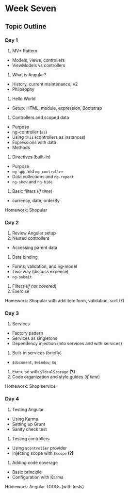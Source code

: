 # Week Seven

## Topic Outline

### Day 1

1. MV* Pattern
  * Models, views, controllers
  * ViewModels vs controllers
1. What is Angular?
  * History, current maintenance, v2
  * Philosophy
1. Hello World
  * Setup: HTML, module, expression, Bootstrap
1. Controllers and scoped data
  * Purpose
  * ng-controller (`as`)
  * Using `this` (controllers as instances)
  * Expressions with data
  * Methods
1. Directives (built-in)
  * Purpose
  * `ng-app` and `ng-controller`
  * Data collections and `ng-repeat`
  * `ng-show` and `ng-hide`
1. Basic filters (_if time_)
  * currency, date, orderBy

Homework: Shopular

### Day 2

1. Review Angular setup
1. Nested controllers
  * Accessing parent data
1. Data binding
  * Forms, validation, and ng-model
  * Two-way (discuss expense)
  * `ng-submit`
1. Filters (_if not covered_)
1. Exercise

Homework: Shopular with add item form, validation, sort (?)

### Day 3

1. Services
  * Factory pattern
  * Services as singletons
  * Dependency injection (into services and with services)
1. Built-in services (briefly)
  * `$document`, `$window`, `$q`
1. Exercise with `$localStorage` **(?)**
1. Code organization and style guides (_if time_)

Homework: Shop service

### Day 4

1. Testing Angular
  * Using Karma
  * Setting up Grunt
  * Sanity check test
1. Testing controllers
  * Using `$controller` provider
  * Injecting scope with `$scope` **(?)**
1. Adding code coverage
  * Basic principle
  * Configuration with Karma

Homework: Angular TODOs (with tests)
